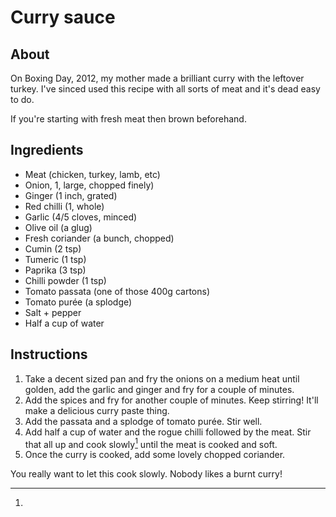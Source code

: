 # Curry sauce

## About

On Boxing Day, 2012, my mother made a brilliant curry with the leftover turkey. I've sinced used this recipe with all sorts of meat and it's dead easy to do.

If you're starting with fresh meat then brown beforehand.

## Ingredients

* Meat (chicken, turkey, lamb, etc)
* Onion, 1, large, chopped finely)
* Ginger (1 inch, grated)
* Red chilli (1, whole)
* Garlic (4/5 cloves, minced)
* Olive oil (a glug)
* Fresh coriander (a bunch, chopped)
* Cumin (2 tsp)
* Tumeric (1 tsp)
* Paprika (3 tsp)
* Chilli powder (1 tsp)
* Tomato passata (one of those 400g cartons)
* Tomato purée (a splodge)
* Salt + pepper
* Half a cup of water

## Instructions

1. Take a decent sized pan and fry the onions on a medium heat until golden, add the garlic and ginger and fry for a couple of minutes.
2. Add the spices and fry for another couple of minutes. Keep stirring! It'll make a delicious curry paste thing.
3. Add the passata and a splodge of tomato purée. Stir well.
4. Add half a cup of water and the rogue chilli followed by the meat. Stir that all up and cook slowly[^1] until the meat is cooked and soft.
5. Once the curry is cooked, add some lovely chopped coriander.

[^1]:
You really want to let this cook slowly. Nobody likes a burnt curry!
